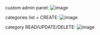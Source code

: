 custom admin panel:
![image](https://github.com/user-attachments/assets/ef7f5102-c0c2-4217-8733-f7142d17fe0f)


categories list + CREATE:
![image](https://github.com/user-attachments/assets/9785ee66-9c86-42dd-a3c9-887f2e486f07)


category READ/UPDATE/DELETE:
![image](https://github.com/user-attachments/assets/4ca73a35-b3f6-4ff2-88fc-50eb5f1f33c0)
